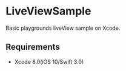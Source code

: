 # LiveViewSample
Basic playgrounds liveView sample on Xcode.

## Requirements

- Xcode 8.0(iOS 10/Swift 3.0)
